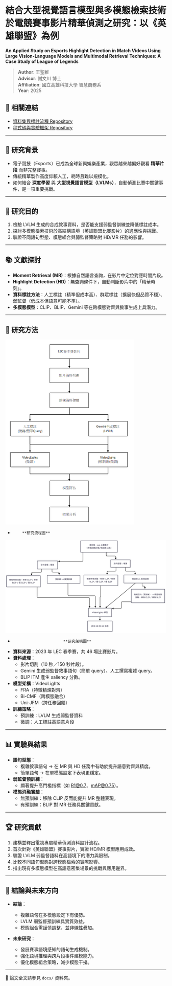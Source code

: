 # 結合大型視覺語言模型與多模態檢索技術於電競賽事影片精華偵測之研究：以《英雄聯盟》為例
**An Applied Study on Esports Highlight Detection in Match Videos Using Large Vision-Language Models and Multimodal Retrieval Techniques: A Case Study of League of Legends**

> **Author**: 王聖維  
> **Advisor**: 謝文川 博士  
> **Affiliation**: 國立高雄科技大學 智慧商務系  
> **Year**: 2025  

## 🔗 相關連結
- [資料集與標註流程 Repository](https://github.com/victor-wang0125/lol-highlight-dataset)
- [程式碼與實驗框架 Repository](https://github.com/victor-wang0125/lol-highlight-codebase)

---

## 📖 研究背景
- 電子競技（Esports）已成為全球新興娛樂產業，觀眾越來越偏好觀看 **精華片段** 而非完整賽事。  
- 傳統精華製作高度仰賴人工，耗時且難以規模化。  
- 如何結合 **深度學習** 與 **大型視覺語言模型（LVLMs）**，自動偵測比賽中關鍵事件，是一項重要挑戰。  

---

## 🎯 研究目的
1. 檢驗 LVLM 生成的合成敘事資料，是否能支援弱監督訓練並降低標註成本。  
2. 探討多模態檢索技術於高結構語境（英雄聯盟比賽影片）的適應性與挑戰。  
3. 驗證不同語句型態、模態組合與弱監督策略對 HD/MR 任務的影響。  

---

## 📚 文獻探討
- **Moment Retrieval (MR)**：根據自然語言查詢，在影片中定位對應時間片段。  
- **Highlight Detection (HD)**：無查詢條件下，自動判斷影片中的「精華時刻」。  
- **資料標註方法**：人工標註（精準但成本高）、群眾標註（擴展快但品質不穩）、弱監督（低成本但語意可能不準）。  
- **多模態模型**：CLIP、BLIP、Gemini 等在跨模態對齊與敘事生成上具潛力。  

---

## 🔬 研究方法
![研究流程圖](docs/figures/研究流程圖.png)

-         **研究流程圖**

![研究架構圖](docs/figures/研究架構圖.png)

-                           **研究架構圖**
- **資料來源**：2023 年 LEC 春季賽，共 46 場比賽影片。  
- **資料處理**：
  - 影片切割（10 秒／150 秒片段）。  
  - Gemini 生成弱監督敘事語句（簡單 query）、人工撰寫複雜 query。  
  - BLIP ITM 產生 saliency 分數。  
- **模型架構**：VideoLights  
  - FRA（特徵精煉對齊）  
  - Bi-CMF（跨模態融合）  
  - Uni-JFM（跨任務回饋）  
- **訓練策略**：  
  - 預訓練：LVLM 生成弱監督資料  
  - 微調：人工標註高語意片段  

---

## 📊 實驗與結果
- **語句型態**：  
  - 複雜敘事語句 → 在 MR 與 HD 任務中有助於提升語意對齊與精度。  
  - 簡單語句 → 在單模態設定下表現更穩定。  
- **弱監督預訓練**：  
  - 顯著提升高門檻指標（如 R1@0.7、mAP@0.75）。  
- **模態消融實驗**：  
  - 無預訓練：移除 CLIP 反而能提升 MR 整體表現。  
  - 有預訓練：BLIP 對 MR 任務具關鍵貢獻。  

---

## 🏆 研究貢獻
1. 建構並釋出電競專屬精華偵測資料設計流程。  
2. 首次針對《英雄聯盟》賽事影片，實證 HD/MR 模型應用成效。  
3. 驗證 LVLM 弱監督語料在高語境下的潛力與限制。  
4. 比較不同語句型態對跨模態檢索的實際影響。  
5. 指出現有多模態模型在高語意密集場景的挑戰與應用邊界。  

---

## 📄 結論與未來方向
- **結論**：  
  - 複雜語句在多模態設定下有優勢。  
  - LVLM 弱監督預訓練具實質效益。  
  - 模態組合需謹慎調整，並非線性疊加。  

- **未來研究**：  
  - 發展賽事語境感知的語句生成機制。  
  - 強化語境推理與跨片段事件建模能力。  
  - 優化模態組合策略，減少模態干擾。  

---

📎 論文全文請參見 `docs/` 資料夾。  

